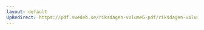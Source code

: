 ```yaml
---
layout: default
UpRedirect: https://pdf.swedeb.se/riksdagen-volumeG-pdf/riksdagen-volumeG-pdf/data/199798/reg_199798.pdf
---
```

